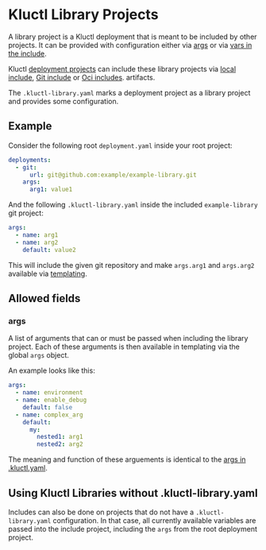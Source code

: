 <!-- This comment is uncommented when auto-synced to www-kluctl.io

---
title: "Kluctl Library Projects"
linkTitle: "Kluctl Library Projects"
weight: 20
description: >
    Kluctl library project configuration, found in the .kluctl-library.yaml file.
---
-->

# Kluctl Library Projects

A library project is a Kluctl deployment that is meant to be included by other projects. It can be provided with
configuration either via [args](#args) or via [vars in the include](../deployments/deployment-yml.md#vars-deployment-item).

Kluctl [deployment projects](../deployments/README.md) can include these library projects via
[local include](../deployments/deployment-yml.md#includes), [Git include](../deployments/deployment-yml.md#git-includes)
or [Oci includes](../deployments/deployment-yml.md#oci-includes). 
artifacts.

The `.kluctl-library.yaml` marks a deployment project as a library project and provides some configuration.

## Example

Consider the following root `deployment.yaml` inside your root project:

```yaml
deployments:
  - git:
      url: git@github.com:example/example-library.git
    args:
      arg1: value1
```

And the following `.kluctl-library.yaml` inside the included `example-library` git project:

```yaml
args:
  - name: arg1
  - name: arg2
    default: value2
```

This will include the given git repository and make `args.arg1` and `args.arg2` available via [templating](../templating/README.md).

## Allowed fields

### args

A list of arguments that can or must be passed when including the library project. Each of these arguments is then available
in templating via the global `args` object.

An example looks like this:
```yaml
args:
  - name: environment
  - name: enable_debug
    default: false
  - name: complex_arg
    default:
      my:
        nested1: arg1
        nested2: arg2
```

The meaning and function of these arguements is identical to the [args in .kluctl.yaml](../kluctl-project/README.md#args).

## Using Kluctl Libraries without .kluctl-library.yaml

Includes can also be done on projects that do not have a `.kluctl-library.yaml` configuration. In that case, all
currently available variables are passed into the include project, including the `args` from the root deployment project.
